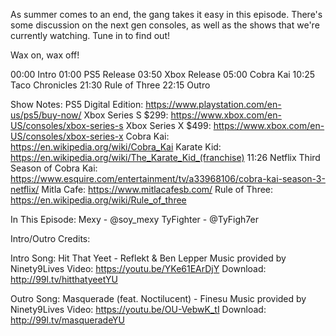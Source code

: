 As summer comes to an end, the gang takes it easy in this episode. There's some discussion on the next gen consoles, as well as the shows that we're currently watching. Tune in to find out!

Wax on, wax off!

00:00 Intro
01:00 PS5 Release
03:50 Xbox Release
05:00 Cobra Kai
10:25 Taco Chronicles
21:30 Rule of Three
22:15 Outro 

Show Notes:
PS5 Digital Edition: https://www.playstation.com/en-us/ps5/buy-now/
Xbox Series S $299: https://www.xbox.com/en-US/consoles/xbox-series-s
Xbox Series X $499: https://www.xbox.com/en-US/consoles/xbox-series-x
Cobra Kai: https://en.wikipedia.org/wiki/Cobra_Kai
Karate Kid: https://en.wikipedia.org/wiki/The_Karate_Kid_(franchise)
11:26 Netflix Third Season of Cobra Kai: https://www.esquire.com/entertainment/tv/a33968106/cobra-kai-season-3-netflix/
Mitla Cafe: https://www.mitlacafesb.com/
Rule of Three: https://en.wikipedia.org/wiki/Rule_of_three

In This Episode:
Mexy - @soy_mexy
TyFighter - @TyFigh7er

Intro/Outro Credits:

Intro
Song: Hit That Yeet - Reflekt & Ben Lepper
Music provided by Ninety9Lives
Video: https://youtu.be/YKe61EArDjY
Download: http://99l.tv/hitthatyeetYU

Outro
Song: Masquerade (feat. Noctilucent) - Finesu
Music provided by Ninety9Lives
Video: https://youtu.be/OU-VebwK_tI
Download: http://99l.tv/masqueradeYU

